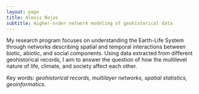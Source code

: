 ```yaml
---
layout: page
title: Alexis Rojas
subtitle: Higher-order network modeling of geohistorical data
---
```

My research program focuses on understanding the Earth-Life System through networks describing spatial and temporal interactions between biotic, abiotic, and social components. Using data extracted from different geohistorical records, I aim to answer the question of how the multilevel nature of life, climate, and society affect each other.  

Key words: _geohistorical records, multilayer networks, spatial statistics, geoinformatics._





